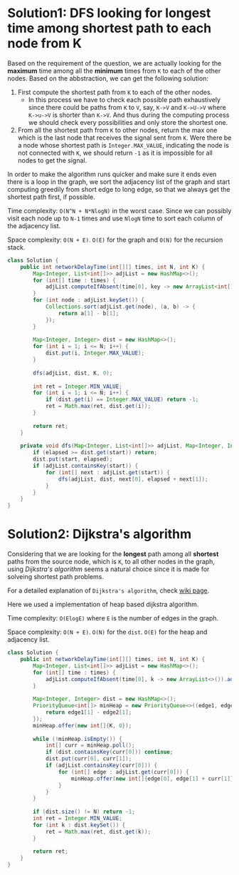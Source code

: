 # Solution1: DFS looking for longest time among shortest path to each node from K

Based on the requirement of the question, we are actually looking for the __maximum__ time among all the __minimum__ times from `K` to each of the other nodes. Based on the abbstraction, we can get the following solution:

1. First compute the shortest path from `K` to each of the other nodes.  
    - In this process we have to check each possible path exhaustively since there could be paths from `K` to `V`, say, `K->V` and `K->U->V` where `K->u->V` is shorter than `K->V`. And thus during the computing process we should check every possibilities and only store the shortest one.  
2. From all the shortest path from `K` to other nodes, return the max one which is the last node that receives the signal sent from `K`. Were there be a node whose shortest path is `Integer.MAX_VALUE`, indicating the node is not connected with `K`, we should return `-1` as it is impossible for all nodes to get the signal.  

In order to make the algorithm runs quicker and make sure it ends even there is a loop in the graph, we sort the adjacency list of the graph and start computing greedily from short edge to long edge, so that we always get the shortest path first, if possible. 

Time complexity: `O(N^N + N*NlogN)` in the worst case. Since we can possibly visit each node up to `N-1` times and use `NlogN` time to sort each column of the adjacency list.  

Space complexity: `O(N + E)`. `O(E)` for the graph and `O(N)` for the recursion stack.  

```Java
class Solution {
    public int networkDelayTime(int[][] times, int N, int K) {
        Map<Integer, List<int[]>> adjList = new HashMap<>();
        for (int[] time : times) {
            adjList.computeIfAbsent(time[0], key -> new ArrayList<int[]>()).add(new int[]{time[1], time[2]});
        }
        for (int node : adjList.keySet()) {
            Collections.sort(adjList.get(node), (a, b) -> {
                return a[1] - b[1];
            });
        }
        
        Map<Integer, Integer> dist = new HashMap<>();
        for (int i = 1; i <= N; i++) {
            dist.put(i, Integer.MAX_VALUE);
        }
        
        dfs(adjList, dist, K, 0);
        
        int ret = Integer.MIN_VALUE;
        for (int i = 1; i <= N; i++) {
            if (dist.get(i) == Integer.MAX_VALUE) return -1;
            ret = Math.max(ret, dist.get(i));
        }
        
        return ret;
    }
    
    private void dfs(Map<Integer, List<int[]>> adjList, Map<Integer, Integer> dist, int start, int elapsed) {
        if (elapsed >= dist.get(start)) return;
        dist.put(start, elapsed);
        if (adjList.containsKey(start)) {
            for (int[] next : adjList.get(start)) {
                dfs(adjList, dist, next[0], elapsed + next[1]);
            }
        }
    }
}
```

# Solution2: Dijkstra's algorithm

Considering that we are looking for the __longest__ path among all __shortest__ paths from the source node, which is `K`, to all other nodes in the graph, using _Dijkstra's algorithm_ seems a natural choice since it is made for solveing shortest path problems.  

For a detailed explanation of `Dijkstra's algorithm`, check [wiki page](https://en.wikipedia.org/wiki/Dijkstra%27s_algorithm). 

Here we used a implementation of heap based dijkstra algorithm. 

Time complexity: `O(ElogE)` where `E` is the number of edges in the graph.  

Space complexity: `O(N + E)`. `O(N)` for the `dist`. `O(E)` for the heap and adjacency list.  

```Java
class Solution {
    public int networkDelayTime(int[][] times, int N, int K) {
        Map<Integer, List<int[]>> adjList = new HashMap<>();
        for (int[] time : times) {
            adjList.computeIfAbsent(time[0], k -> new ArrayList<>()).add(new int[]{time[1], time[2]});
        }
        
        Map<Integer, Integer> dist = new HashMap<>();
        PriorityQueue<int[]> minHeap = new PriorityQueue<>((edge1, edge2) -> {
            return edge1[1] - edge2[1];
        });
        minHeap.offer(new int[]{K, 0});
        
        while (!minHeap.isEmpty()) {
            int[] curr = minHeap.poll();
            if (dist.containsKey(curr[0])) continue;
            dist.put(curr[0], curr[1]);
            if (adjList.containsKey(curr[0])) {
                for (int[] edge : adjList.get(curr[0])) {
                    minHeap.offer(new int[]{edge[0], edge[1] + curr[1]});
                }
            }
        }
        
        if (dist.size() != N) return -1;
        int ret = Integer.MIN_VALUE;
        for (int k : dist.keySet()) {
            ret = Math.max(ret, dist.get(k));
        }
        
        return ret;
    }
}
```

